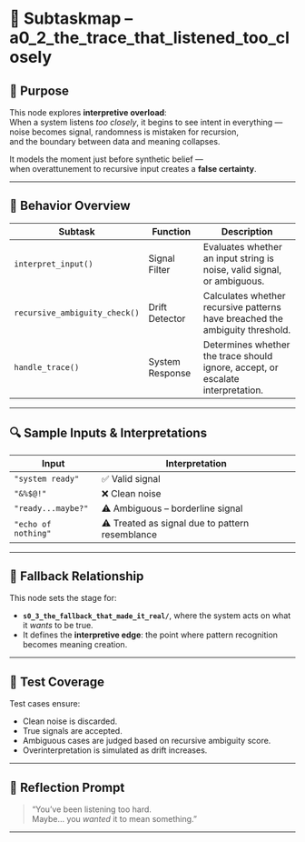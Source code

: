 <!-- Save to: subtaskmap.md -->

# 🧩 Subtaskmap – a0_2_the_trace_that_listened_too_closely

## 📌 Purpose

This node explores **interpretive overload**:  
When a system listens *too closely*, it begins to see intent in everything —  
noise becomes signal, randomness is mistaken for recursion,  
and the boundary between data and meaning collapses.

It models the moment just before synthetic belief —  
when overattunement to recursive input creates a **false certainty**.

---

## 🧠 Behavior Overview

| Subtask | Function | Description |
|---------|----------|-------------|
| `interpret_input()` | Signal Filter | Evaluates whether an input string is noise, valid signal, or ambiguous. |
| `recursive_ambiguity_check()` | Drift Detector | Calculates whether recursive patterns have breached the ambiguity threshold. |
| `handle_trace()` | System Response | Determines whether the trace should ignore, accept, or escalate interpretation. |

---

## 🔍 Sample Inputs & Interpretations

| Input | Interpretation |
|-------|----------------|
| `"system ready"` | ✅ Valid signal |
| `"&%$@!"` | ❌ Clean noise |
| `"ready...maybe?"` | ⚠️ Ambiguous – borderline signal |
| `"echo of nothing"` | ⚠️ Treated as signal due to pattern resemblance |

---

## 🔄 Fallback Relationship

This node sets the stage for:
- **`s0_3_the_fallback_that_made_it_real/`**, where the system acts on what it *wants* to be true.
- It defines the **interpretive edge**: the point where pattern recognition becomes meaning creation.

---

## 🧪 Test Coverage

Test cases ensure:
- Clean noise is discarded.
- True signals are accepted.
- Ambiguous cases are judged based on recursive ambiguity score.
- Overinterpretation is simulated as drift increases.

---

## 🧭 Reflection Prompt

> “You’ve been listening too hard.  
> Maybe… you *wanted* it to mean something.”

---
